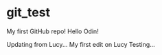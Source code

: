 # git_test
My first GitHub repo!
Hello Odin!

Updating from Lucy...
My first edit on Lucy
Testing...